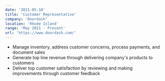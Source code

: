```yaml
---
date: '2021-05-10'
title: 'Customer Representative'
company: 'Doordash'
location: 'Rhode Island'
range: 'May 2021 - Present'
url: 'https://www.doordash.com/'
---
```


- Manage inventory, address customer concerns, process payments, and document sales
- Generate top line revenue through delivering company's products to customers
- Deliver top customer satisfaction by reviewing and making improvements through customer feedback
